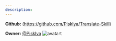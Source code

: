 ```yaml
---
description: 
---
```



**Github:** (https://github.com/Pisklya/Translate-Skill)

**Owner:** [@Pisklya](https://github.com/Pisklya) ![avatart](https://avatars0.githubusercontent.com/u/33494514?v=4)

